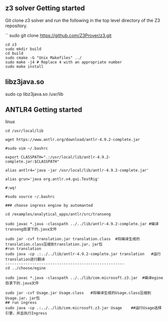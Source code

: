 ## z3 solver Getting started

Git clone z3 solver and run the following in the top level directory of the Z3 repository.

``
sudo git clone https://github.com/Z3Prover/z3.git

```
cd z3
sudo mkdir build
cd build
sudo cmake -G "Unix Makefiles" ../
sudo make -j4 # Replace 4 with an appropriate number
sudo make install

```
## libz3java.so
sudo cp libz3java.so /usr/lib

## ANTLR4 Getting started

linux
```
cd /usr/local/lib

wget https://www.antlr.org/download/antlr-4.9.2-complete.jar

#sudo vim ~/.bashrc

export CLASSPATH=".:/usr/local/lib/antlr-4.9.2-complete.jar:$CLASSPATH"

alias antlr4='java -jar /usr/local/lib/antlr-4.9.2-complete.jar'

alias grun='java org.antlr.v4.gui.TestRig'

#:wq!

#sudo source ~/.bashrc

### choose ingress engine by automanted

cd /examples/analytical_apps/antlr/src/transeng

sudo javac *.java -classpath ../../lib/antlr-4.9.2-complete.jar #编译transeng目录下的.java文件

sudo jar -cvf translation.jar translation.class  #将编译生成的translation.class压缩到translation.jar，jar包
#run translation
sudo java -cp .:../../lib/antlr-4.9.2-complete.jar translation   #运行translation进行翻译
-----------------------------------------------------
cd ../choose/egine

sudo javac *.java -classpath ../../lib/com.microsoft.z3.jar  #编译egine目录下的.java文件

sudo jar -cvf Usage.jar Usage.class   #将编译生成的Usage.class压缩到Usage.jar，jar包
## run ingress
sudo java -cp .:../../lib/com.microsoft.z3.jar Usage    ##运行Usage选择引擎，并且执行Ingress

